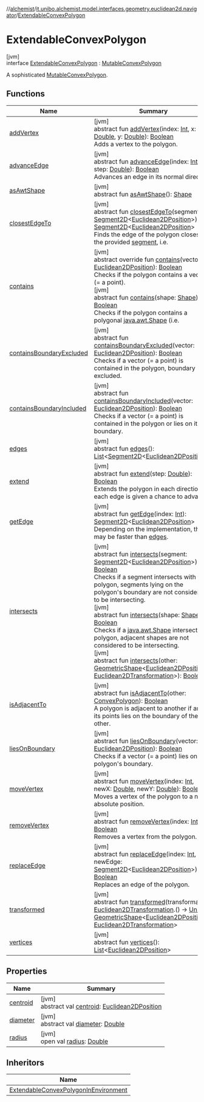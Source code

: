 //[alchemist](../../../index.md)/[it.unibo.alchemist.model.interfaces.geometry.euclidean2d.navigator](../index.md)/[ExtendableConvexPolygon](index.md)

# ExtendableConvexPolygon

[jvm]\
interface [ExtendableConvexPolygon](index.md) : [MutableConvexPolygon](../../it.unibo.alchemist.model.interfaces.geometry.euclidean2d/-mutable-convex-polygon/index.md)

A sophisticated [MutableConvexPolygon](../../it.unibo.alchemist.model.interfaces.geometry.euclidean2d/-mutable-convex-polygon/index.md).

## Functions

| Name | Summary |
|---|---|
| [addVertex](../../it.unibo.alchemist.model.interfaces.geometry.euclidean2d/-mutable-convex-polygon/add-vertex.md) | [jvm]<br>abstract fun [addVertex](../../it.unibo.alchemist.model.interfaces.geometry.euclidean2d/-mutable-convex-polygon/add-vertex.md)(index: [Int](https://kotlinlang.org/api/latest/jvm/stdlib/kotlin/-int/index.html), x: [Double](https://kotlinlang.org/api/latest/jvm/stdlib/kotlin/-double/index.html), y: [Double](https://kotlinlang.org/api/latest/jvm/stdlib/kotlin/-double/index.html)): [Boolean](https://kotlinlang.org/api/latest/jvm/stdlib/kotlin/-boolean/index.html)<br>Adds a vertex to the polygon. |
| [advanceEdge](advance-edge.md) | [jvm]<br>abstract fun [advanceEdge](advance-edge.md)(index: [Int](https://kotlinlang.org/api/latest/jvm/stdlib/kotlin/-int/index.html), step: [Double](https://kotlinlang.org/api/latest/jvm/stdlib/kotlin/-double/index.html)): [Boolean](https://kotlinlang.org/api/latest/jvm/stdlib/kotlin/-boolean/index.html)<br>Advances an edge in its normal direction. |
| [asAwtShape](../../it.unibo.alchemist.model.implementations.geometry/-awt-shape-compatible/as-awt-shape.md) | [jvm]<br>abstract fun [asAwtShape](../../it.unibo.alchemist.model.implementations.geometry/-awt-shape-compatible/as-awt-shape.md)(): [Shape](https://docs.oracle.com/javase/8/docs/api/java/awt/Shape.html) |
| [closestEdgeTo](../../it.unibo.alchemist.model.interfaces.geometry.euclidean2d/-convex-polygon/closest-edge-to.md) | [jvm]<br>abstract fun [closestEdgeTo](../../it.unibo.alchemist.model.interfaces.geometry.euclidean2d/-convex-polygon/closest-edge-to.md)(segment: [Segment2D](../../it.unibo.alchemist.model.interfaces.geometry.euclidean2d/-segment2-d/index.md)<[Euclidean2DPosition](../../it.unibo.alchemist.model.implementations.positions/-euclidean2-d-position/index.md)>): [Segment2D](../../it.unibo.alchemist.model.interfaces.geometry.euclidean2d/-segment2-d/index.md)<[Euclidean2DPosition](../../it.unibo.alchemist.model.implementations.positions/-euclidean2-d-position/index.md)><br>Finds the edge of the polygon closest to the provided [segment](../../it.unibo.alchemist.model.interfaces.geometry.euclidean2d/-convex-polygon/closest-edge-to.md), i.e. |
| [contains](../../it.unibo.alchemist.model.interfaces.geometry.euclidean2d/-convex-polygon/contains.md) | [jvm]<br>abstract override fun [contains](../../it.unibo.alchemist.model.interfaces.geometry.euclidean2d/-convex-polygon/contains.md)(vector: [Euclidean2DPosition](../../it.unibo.alchemist.model.implementations.positions/-euclidean2-d-position/index.md)): [Boolean](https://kotlinlang.org/api/latest/jvm/stdlib/kotlin/-boolean/index.html)<br>Checks if the polygon contains a vector (= a point).<br>[jvm]<br>abstract fun [contains](../../it.unibo.alchemist.model.interfaces.geometry.euclidean2d/-convex-polygon/contains.md)(shape: [Shape](https://docs.oracle.com/javase/8/docs/api/java/awt/Shape.html)): [Boolean](https://kotlinlang.org/api/latest/jvm/stdlib/kotlin/-boolean/index.html)<br>Checks if the polygon contains a polygonal [java.awt.Shape](https://docs.oracle.com/javase/8/docs/api/java/awt/Shape.html) (i.e. |
| [containsBoundaryExcluded](../../it.unibo.alchemist.model.interfaces.geometry.euclidean2d/-convex-polygon/contains-boundary-excluded.md) | [jvm]<br>abstract fun [containsBoundaryExcluded](../../it.unibo.alchemist.model.interfaces.geometry.euclidean2d/-convex-polygon/contains-boundary-excluded.md)(vector: [Euclidean2DPosition](../../it.unibo.alchemist.model.implementations.positions/-euclidean2-d-position/index.md)): [Boolean](https://kotlinlang.org/api/latest/jvm/stdlib/kotlin/-boolean/index.html)<br>Checks if a vector (= a point) is contained in the polygon, boundary excluded. |
| [containsBoundaryIncluded](../../it.unibo.alchemist.model.interfaces.geometry.euclidean2d/-convex-polygon/contains-boundary-included.md) | [jvm]<br>abstract fun [containsBoundaryIncluded](../../it.unibo.alchemist.model.interfaces.geometry.euclidean2d/-convex-polygon/contains-boundary-included.md)(vector: [Euclidean2DPosition](../../it.unibo.alchemist.model.implementations.positions/-euclidean2-d-position/index.md)): [Boolean](https://kotlinlang.org/api/latest/jvm/stdlib/kotlin/-boolean/index.html)<br>Checks if a vector (= a point) is contained in the polygon or lies on its boundary. |
| [edges](../../it.unibo.alchemist.model.interfaces.geometry.euclidean2d/-convex-polygon/edges.md) | [jvm]<br>abstract fun [edges](../../it.unibo.alchemist.model.interfaces.geometry.euclidean2d/-convex-polygon/edges.md)(): [List](https://kotlinlang.org/api/latest/jvm/stdlib/kotlin.collections/-list/index.html)<[Segment2D](../../it.unibo.alchemist.model.interfaces.geometry.euclidean2d/-segment2-d/index.md)<[Euclidean2DPosition](../../it.unibo.alchemist.model.implementations.positions/-euclidean2-d-position/index.md)>> |
| [extend](extend.md) | [jvm]<br>abstract fun [extend](extend.md)(step: [Double](https://kotlinlang.org/api/latest/jvm/stdlib/kotlin/-double/index.html)): [Boolean](https://kotlinlang.org/api/latest/jvm/stdlib/kotlin/-boolean/index.html)<br>Extends the polygon in each direction: each edge is given a chance to advance. |
| [getEdge](../../it.unibo.alchemist.model.interfaces.geometry.euclidean2d/-convex-polygon/get-edge.md) | [jvm]<br>abstract fun [getEdge](../../it.unibo.alchemist.model.interfaces.geometry.euclidean2d/-convex-polygon/get-edge.md)(index: [Int](https://kotlinlang.org/api/latest/jvm/stdlib/kotlin/-int/index.html)): [Segment2D](../../it.unibo.alchemist.model.interfaces.geometry.euclidean2d/-segment2-d/index.md)<[Euclidean2DPosition](../../it.unibo.alchemist.model.implementations.positions/-euclidean2-d-position/index.md)><br>Depending on the implementation, this may be faster than [edges](../../it.unibo.alchemist.model.interfaces.geometry.euclidean2d/-convex-polygon/edges.md). |
| [intersects](../../it.unibo.alchemist.model.interfaces.geometry.euclidean2d/-convex-polygon/intersects.md) | [jvm]<br>abstract fun [intersects](../../it.unibo.alchemist.model.interfaces.geometry.euclidean2d/-convex-polygon/intersects.md)(segment: [Segment2D](../../it.unibo.alchemist.model.interfaces.geometry.euclidean2d/-segment2-d/index.md)<[Euclidean2DPosition](../../it.unibo.alchemist.model.implementations.positions/-euclidean2-d-position/index.md)>): [Boolean](https://kotlinlang.org/api/latest/jvm/stdlib/kotlin/-boolean/index.html)<br>Checks if a segment intersects with the polygon, segments lying on the polygon's boundary are not considered to be intersecting.<br>[jvm]<br>abstract fun [intersects](../../it.unibo.alchemist.model.interfaces.geometry.euclidean2d/-convex-polygon/intersects.md)(shape: [Shape](https://docs.oracle.com/javase/8/docs/api/java/awt/Shape.html)): [Boolean](https://kotlinlang.org/api/latest/jvm/stdlib/kotlin/-boolean/index.html)<br>Checks if a [java.awt.Shape](https://docs.oracle.com/javase/8/docs/api/java/awt/Shape.html) intersects the polygon, adjacent shapes are not considered to be intersecting.<br>[jvm]<br>abstract fun [intersects](index.md#1376856404%2FFunctions%2F-267951372)(other: [GeometricShape](../../it.unibo.alchemist.model.interfaces.geometry/-geometric-shape/index.md)<[Euclidean2DPosition](../../it.unibo.alchemist.model.implementations.positions/-euclidean2-d-position/index.md), [Euclidean2DTransformation](../../it.unibo.alchemist.model.interfaces.geometry.euclidean2d/-euclidean2-d-transformation/index.md)>): [Boolean](https://kotlinlang.org/api/latest/jvm/stdlib/kotlin/-boolean/index.html) |
| [isAdjacentTo](../../it.unibo.alchemist.model.interfaces.geometry.euclidean2d/-convex-polygon/is-adjacent-to.md) | [jvm]<br>abstract fun [isAdjacentTo](../../it.unibo.alchemist.model.interfaces.geometry.euclidean2d/-convex-polygon/is-adjacent-to.md)(other: [ConvexPolygon](../../it.unibo.alchemist.model.interfaces.geometry.euclidean2d/-convex-polygon/index.md)): [Boolean](https://kotlinlang.org/api/latest/jvm/stdlib/kotlin/-boolean/index.html)<br>A polygon is adjacent to another if any of its points lies on the boundary of the other. |
| [liesOnBoundary](../../it.unibo.alchemist.model.interfaces.geometry.euclidean2d/-convex-polygon/lies-on-boundary.md) | [jvm]<br>abstract fun [liesOnBoundary](../../it.unibo.alchemist.model.interfaces.geometry.euclidean2d/-convex-polygon/lies-on-boundary.md)(vector: [Euclidean2DPosition](../../it.unibo.alchemist.model.implementations.positions/-euclidean2-d-position/index.md)): [Boolean](https://kotlinlang.org/api/latest/jvm/stdlib/kotlin/-boolean/index.html)<br>Checks if a vector (= a point) lies on the polygon's boundary. |
| [moveVertex](../../it.unibo.alchemist.model.interfaces.geometry.euclidean2d/-mutable-convex-polygon/move-vertex.md) | [jvm]<br>abstract fun [moveVertex](../../it.unibo.alchemist.model.interfaces.geometry.euclidean2d/-mutable-convex-polygon/move-vertex.md)(index: [Int](https://kotlinlang.org/api/latest/jvm/stdlib/kotlin/-int/index.html), newX: [Double](https://kotlinlang.org/api/latest/jvm/stdlib/kotlin/-double/index.html), newY: [Double](https://kotlinlang.org/api/latest/jvm/stdlib/kotlin/-double/index.html)): [Boolean](https://kotlinlang.org/api/latest/jvm/stdlib/kotlin/-boolean/index.html)<br>Moves a vertex of the polygon to a new absolute position. |
| [removeVertex](../../it.unibo.alchemist.model.interfaces.geometry.euclidean2d/-mutable-convex-polygon/remove-vertex.md) | [jvm]<br>abstract fun [removeVertex](../../it.unibo.alchemist.model.interfaces.geometry.euclidean2d/-mutable-convex-polygon/remove-vertex.md)(index: [Int](https://kotlinlang.org/api/latest/jvm/stdlib/kotlin/-int/index.html)): [Boolean](https://kotlinlang.org/api/latest/jvm/stdlib/kotlin/-boolean/index.html)<br>Removes a vertex from the polygon. |
| [replaceEdge](../../it.unibo.alchemist.model.interfaces.geometry.euclidean2d/-mutable-convex-polygon/replace-edge.md) | [jvm]<br>abstract fun [replaceEdge](../../it.unibo.alchemist.model.interfaces.geometry.euclidean2d/-mutable-convex-polygon/replace-edge.md)(index: [Int](https://kotlinlang.org/api/latest/jvm/stdlib/kotlin/-int/index.html), newEdge: [Segment2D](../../it.unibo.alchemist.model.interfaces.geometry.euclidean2d/-segment2-d/index.md)<[Euclidean2DPosition](../../it.unibo.alchemist.model.implementations.positions/-euclidean2-d-position/index.md)>): [Boolean](https://kotlinlang.org/api/latest/jvm/stdlib/kotlin/-boolean/index.html)<br>Replaces an edge of the polygon. |
| [transformed](index.md#-452661544%2FFunctions%2F-267951372) | [jvm]<br>abstract fun [transformed](index.md#-452661544%2FFunctions%2F-267951372)(transformation: [Euclidean2DTransformation](../../it.unibo.alchemist.model.interfaces.geometry.euclidean2d/-euclidean2-d-transformation/index.md).() -> [Unit](https://kotlinlang.org/api/latest/jvm/stdlib/kotlin/-unit/index.html)): [GeometricShape](../../it.unibo.alchemist.model.interfaces.geometry/-geometric-shape/index.md)<[Euclidean2DPosition](../../it.unibo.alchemist.model.implementations.positions/-euclidean2-d-position/index.md), [Euclidean2DTransformation](../../it.unibo.alchemist.model.interfaces.geometry.euclidean2d/-euclidean2-d-transformation/index.md)> |
| [vertices](../../it.unibo.alchemist.model.interfaces.geometry.euclidean2d/-convex-polygon/vertices.md) | [jvm]<br>abstract fun [vertices](../../it.unibo.alchemist.model.interfaces.geometry.euclidean2d/-convex-polygon/vertices.md)(): [List](https://kotlinlang.org/api/latest/jvm/stdlib/kotlin.collections/-list/index.html)<[Euclidean2DPosition](../../it.unibo.alchemist.model.implementations.positions/-euclidean2-d-position/index.md)> |

## Properties

| Name | Summary |
|---|---|
| [centroid](index.md#1531700346%2FProperties%2F-267951372) | [jvm]<br>abstract val [centroid](index.md#1531700346%2FProperties%2F-267951372): [Euclidean2DPosition](../../it.unibo.alchemist.model.implementations.positions/-euclidean2-d-position/index.md) |
| [diameter](index.md#-1258383795%2FProperties%2F-267951372) | [jvm]<br>abstract val [diameter](index.md#-1258383795%2FProperties%2F-267951372): [Double](https://kotlinlang.org/api/latest/jvm/stdlib/kotlin/-double/index.html) |
| [radius](index.md#-810362584%2FProperties%2F-267951372) | [jvm]<br>open val [radius](index.md#-810362584%2FProperties%2F-267951372): [Double](https://kotlinlang.org/api/latest/jvm/stdlib/kotlin/-double/index.html) |

## Inheritors

| Name |
|---|
| [ExtendableConvexPolygonInEnvironment](../../it.unibo.alchemist.model.implementations.geometry.euclidean2d.navigator/-extendable-convex-polygon-in-environment/index.md) |
